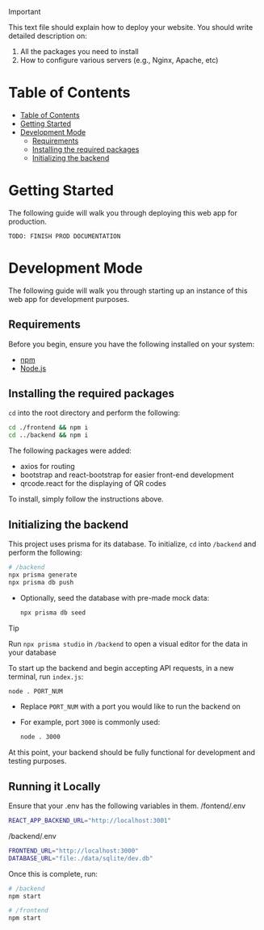 > [!IMPORTANT] 
> This text file should explain how to deploy your website.
> You should write detailed description on:
> 1. All the packages you need to install
> 2. How to configure various servers (e.g., Nginx, Apache, etc)

# Table of Contents
- [Table of Contents](#table-of-contents)
- [Getting Started](#getting-started)
- [Development Mode](#development-mode)
  - [Requirements](#requirements)
  - [Installing the required packages](#installing-the-required-packages)
  - [Initializing the backend](#initializing-the-backend)

# Getting Started

The following guide will walk you through deploying this web app for production.


`TODO: FINISH PROD DOCUMENTATION`


# Development Mode

The following guide will walk you through starting up an instance of this web app for development purposes.

## Requirements

Before you begin, ensure you have the following installed on your system:

- [npm](https://docs.npmjs.com/downloading-and-installing-node-js-and-npm)
- [Node.js](https://nodejs.org/en/download)

## Installing the required packages

`cd` into the root directory and perform the following:

```sh
cd ./frontend && npm i
cd ../backend && npm i
```

The following packages were added:
  - axios for routing
  - bootstrap and react-bootstrap for easier front-end development
  - qrcode.react for the displaying of QR codes

To install, simply follow the instructions above.

## Initializing the backend

This project uses prisma for its database. To initialize, `cd` into `/backend` and perform the following:

```sh
# /backend
npx prisma generate
npx prisma db push
```

- Optionally, seed the database with pre-made mock data:

    ```sh
    npx prisma db seed
    ```

> [!TIP]
> Run `npx prisma studio` in `/backend` to open a visual editor for the data in your database

To start up the backend and begin accepting API requests, in a new terminal, run `index.js`:

```sh
node . PORT_NUM
```
- Replace `PORT_NUM` with a port you would like to run the backend on
- For example, port `3000` is commonly used: 

    ```sh
    node . 3000
    ```

At this point, your backend should be fully functional for development and testing purposes.

## Running it Locally 
Ensure that your .env has the following variables in them. 
/fontend/.env 
```sh
REACT_APP_BACKEND_URL="http://localhost:3001"
```


/backend/.env
```sh
FRONTEND_URL="http://localhost:3000"
DATABASE_URL="file:./data/sqlite/dev.db"
```

Once this is complete, run: 

```sh
# /backend
npm start
```
```sh
# /frontend
npm start
```


